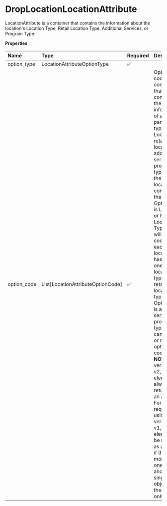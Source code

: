 # DropLocationLocationAttribute

LocationAttribute is a container that contains the information about the location's Location Type, Retail Location Type, Additional Services, or Program Type.

**Properties**

| Name        | Type                              | Required | Description                                                                                                                                                                                                                                                                                                                                                                                                                                                                                                                                                                                                                                                                    |
| :---------- | :-------------------------------- | :------- | :----------------------------------------------------------------------------------------------------------------------------------------------------------------------------------------------------------------------------------------------------------------------------------------------------------------------------------------------------------------------------------------------------------------------------------------------------------------------------------------------------------------------------------------------------------------------------------------------------------------------------------------------------------------------------- |
| option_type | LocationAttributeOptionType       | ✅       |                                                                                                                                                                                                                                                                                                                                                                                                                                                                                                                                                                                                                                                                                |
| option_code | List[LocationAttributeOptionCode] | ✅       | Option code is a container that contains the information of a particular type of Location or retail location or additional service or program type that the drop location contains. If the OptionType is Location or Retail Location Type there will be one code since each location has only one location type or retail location type. If the Option type is additional services or program types there can be one or more option codes. **NOTE:** For versions >= v2, this element will always be returned as an array. For requests using version = v1, this element will be returned as an array if there is more than one object and a single object if there is only 1. |

<!-- This file was generated by liblab | https://liblab.com/ -->

